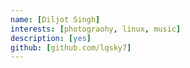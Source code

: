 ```yaml
---
name: [Diljot Singh]
interests: [photograohy, linux, music]
description: [yes]
github: [github.com/lqsky7]
---
```

